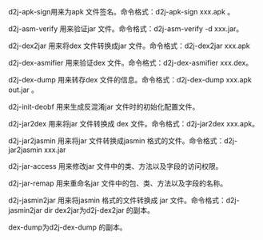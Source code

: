 d2j-apk-sign用来为apk 文件签名。命令格式：d2j-apk-sign xxx.apk 。

d2j-asm-verify 用来验证jar 文件。命令格式：d2j-asm-verify -d xxx.jar。

d2j-dex2jar 用来将dex 文件转换成jar 文件。命令格式：d2j-dex2jar xxx.apk

d2j-dex-asmifier 用来验证dex 文件。命令格式：d2j-dex-asmifier xxx.dex。

d2j-dex-dump 用来转存dex 文件的信息。命令格式：d2j-dex-dump xxx.apk out.jar 。

d2j-init-deobf 用来生成反混淆jar 文件时的初始化配置文件。

d2j-jar2dex 用来将jar 文件转换成 dex 文件。命令格式：d2j-jar2dex xxx.apk。

d2j-jar2jasmin 用来将jar 文件转换成jasmin 格式的文件。命令格式：d2j-jar2jasmin xxx.jar

d2j-jar-access 用来修改jar 文件中的类、方法以及字段的访问权限。

d2j-jar-remap 用来重命名jar 文件中的包、类、方法以及字段的名称。

d2j-jasmin2jar 用来将jasmin 格式的文件转换成 jar 文件。命令格式：d2j-jasmin2jar dir dex2jar为d2j-dex2jar 的副本。

dex-dump为d2j-dex-dump 的副本。